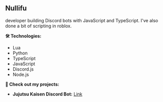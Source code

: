 ## Nullifu

developer building Discord bots with JavaScript and TypeScript. I've also done a bit of scripting in roblox.

**🛠️ Technologies:**

* Lua
* Python
* TypeScript
* JavaScript
* Discord.js
* Node.js 

**👀 Check out my projects:**

* **Jujutsu Kaisen Discord Bot:** [Link](https://github.com/Nullifu/JJK-Discord-Bot)

